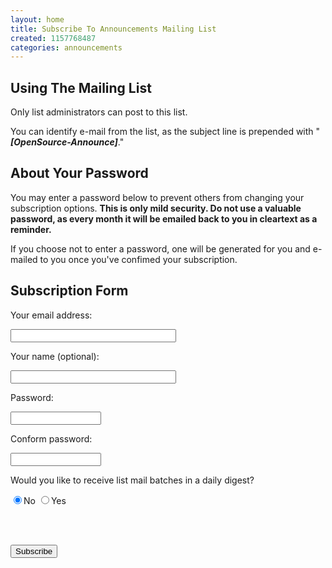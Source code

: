 ```yaml
---
layout: home
title: Subscribe To Announcements Mailing List
created: 1157768487
categories: announcements
---
```

<h2>Using The Mailing List</h2>
<p>Only list administrators can post to this list.</p>

<p>You can identify e-mail from the list, as the subject line is prepended with "<strong><em>[OpenSource-Announce]</em></strong>."</p>

<h2>About Your Password</h2>

<p>You may enter a password below to prevent others from changing your subscription options. <strong>This is only mild security. Do not use a valuable password, as every month it will be emailed back to you in cleartext as a reminder.</strong></p>

<p>If you choose not to enter a password, one will be generated for you and e-mailed to you once you've confimed your subscription.</p>

<h2>Subscription Form</h2>
<form method="post" action="http://mail.cse.ohio-state.edu/mailman/subscribe/opensource-announce">

<p>Your email address:</p>
<input name="email" size="30" value="" type="text" />


<p>Your name (optional):</p>
<input name="fullname" size="30" value="" type="text" />

<p>Password:</p>
<input name="pw" size="15" type="password" />

<p>Conform password:</p>
<input name="pw-conf" size="15" type="password">

<p>Would you like to receive list mail batches in a daily digest?</p>
<span><input name="digest" value="0" checked="checked" type="radio" />No</span>
<span><input name="digest" value="1" type="radio" />Yes</span>

<br /><br />

<input name="email-button" value="Subscribe" type="submit">

</form>

